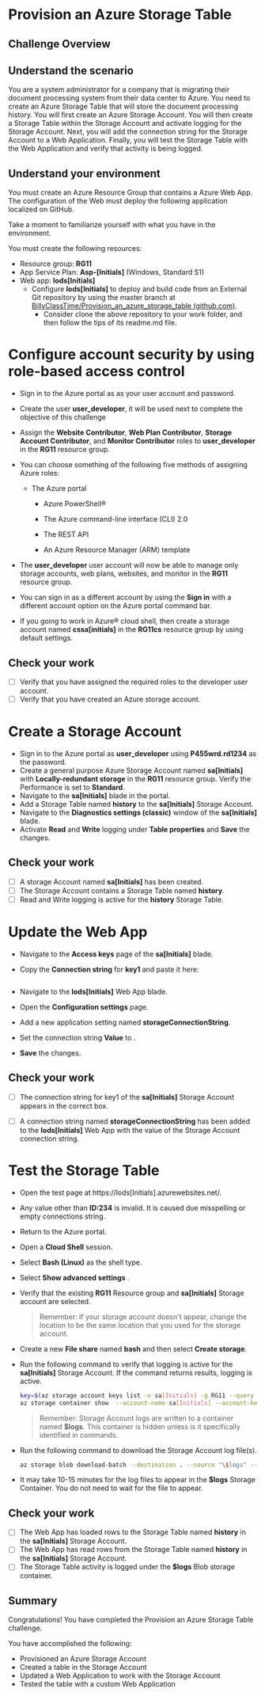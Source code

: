 # Provision an Azure Storage Table

## Challenge Overview
## Understand the scenario

You are a system administrator for a company that is migrating their document processing system from their data center to Azure. You need to create an Azure Storage Table that will store the document processing history. You will first create an Azure Storage Account. You will then create a Storage Table within the Storage Account and activate logging for the Storage Account. Next, you will add the connection string for the Storage Account to a Web Application. Finally, you will test the Storage Table with the Web Application and verify that activity is being logged.

## Understand your environment
You must create an Azure Resource Group that contains a Azure Web App. The configuration of the Web must deploy the following application localized on GitHub. 

Take a moment to familiarize yourself with what you have in the environment.

You must create the following resources:

- Resource group: **RG11**
- App Service Plan: **Asp-[Initials]** (Windows, Standard S1)
- Web app: **lods[Initials]**
  - Configure **lods[Initials]** to deploy and build code from an External Git repository by using the master branch at [BillyClassTime/Provision_an_azure_storage_table (github.com)](https://github.com/BillyClassTime/Provision_an_azure_storage_table).
    - Consider clone the above repository to your work folder, and then follow the tips of its readme.md file.

# Configure account security by using role-based access control

- Sign in to the Azure portal as as your user account and password.

- Create the user **user_developer**, it will be used next to complete the objective of this challenge

- Assign the **Website Contributor**, **Web Plan Contributor**,  **Storage Account Contributor**, and  **Monitor Contributor** roles to **user_developer** in the **RG11** resource group.

- You can choose something of the following five methods of assigning Azure roles:

  - The Azure portal


    - Azure PowerShell®


    - The Azure command-line interface (CLI) 2.0


    - The REST API


    - An Azure Resource Manager (ARM) template


- The **user_developer** user account will now be able to manage only storage accounts, web plans, websites, and monitor in the **RG11** resource group.
- You can sign in as a different account by using the **Sign in** with a different account option on the Azure portal command bar.
- If you going to work in Azure® cloud shell, then create a storage account named **cssa[initials]** in the **RG11cs** resource group by using default settings.

## Check your work

- [ ] Verify that you have assigned the required roles to the developer user account.
- [ ] Verify that you have created an Azure storage account.

# Create a Storage Account

- Sign in to the Azure portal as **user_developer** using **P455wrd.rd1234** as the password.
- Create a general purpose Azure Storage Account named **sa[Initials]** with **Locally-redundant storage** in the **RG11** resource group. Verify the Performance is set to **Standard**.
- Navigate to the **sa[Initials]** blade in the portal.
- Add a Storage Table named **history** to the **sa[Initials]** Storage Account.
- Navigate to the **Diagnostics settings (classic)** window of the **sa[Initials]** blade.
- Activate **Read** and **Write** logging under **Table properties** and **Save** the changes.

## Check your work

- [ ] A storage Account named **sa[Initials]** has been created.
- [ ] The Storage Account contains a Storage Table named **history**.
- [ ] Read and Write logging is active for the **history** Storage Table.

# Update the Web App

- Navigate to the **Access keys** page of the **sa[Initials]** blade.

- Copy the **Connection string** for **key1** and paste it here:

  ```
  
  ```

- Navigate to the **lods[Initials]** Web App blade.

- Open the **Configuration settings** page.

- Add a new application setting named **storageConnectionString**.

- Set the connection string **Value** to <key>.

- **Save** the changes.



## Check your work

- [ ] The connection string for key1 of the **sa[Initials]** Storage Account appears in the correct box.
- [ ] A connection string named **storageConnectionString** has been added to the **lods[Initials]** Web App with the value of the Storage Account connection string.


# Test the Storage Table

- Open the test page at https://lods[Initials].azurewebsites.net/.

- Any value other than **ID:234** is invalid. It is caused due misspelling or empty connections string.

- Return to the Azure portal.

- Open a **Cloud Shell** session.

- Select **Bash (Linux)** as the shell type.

- Select **Show advanced settings** .

- Verify that the existing **RG11** Resource group and **sa[Initials]** Storage account are selected.

  > Remember: If your storage account doesn't appear, change the location to be the same location that you used for the storage account.

- Create a new **File share** named **bash** and then select **Create storage**.

- Run the following command to verify that logging is active for the **sa[Initials]** Storage Account. If the command returns results, logging is active.

  ```bash
  key=$(az storage account keys list -n sa[Initials] -g RG11 --query "[*] | [0].value")
  az storage container show  --account-name sa[Initials] --account-key $key --name "\$logs"
  ```
  
  > Remember: Storage Account logs are written to a container named **$logs**. This container is hidden unless is it specifically identified in commands.
  
- Run the following command to download the Storage Account log file(s).

  ```bash
  az storage blob download-batch --destination . --source "\$logs" --account-name sa[Initials] --account-key $key
  ```

- It may take 10-15 minutes for the log files to appear in the **$logs** Storage Container. You do not need to wait for the file to appear.

## Check your work

- [ ] The Web App has loaded rows to the Storage Table named **history** in the **sa[Initials]** Storage Account.
- [ ] The Web App has read rows from the Storage Table named **history** in the **sa[Initials]** Storage Account.
- [ ] The Storage Table activity is logged under the **$logs** Blob storage container.

## Summary

Congratulations! You have completed the Provision an Azure Storage Table challenge.

You have accomplished the following:

- Provisioned an Azure Storage Account
- Created a table in the Storage Account
- Updated a Web Application to work with the Storage Account
- Tested the table with a custom Web Application